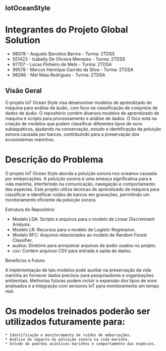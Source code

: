 ## IotOceanStyle
# Integrantes do Projeto Global Solution
* 98078 - Augusto Barcelos Barros - Turma: 2TDSS
* 551423 - Izabelly De Oliveira Menezes - Turma: 2TDSS
* 97707 - Lucas Pinheiro de Melo - Turma: 2TDSA
* 99578 - Marcos Henrique Garrido da Silva - Turma: 2TDSA
* 98266 - Mel Maia Rodrigues - Turma: 2TDSA

## Visão Geral
O projeto IoT Ocean Style visa desenvolver modelos de aprendizado de máquina para análise de áudio, com foco na classificação de conjuntos de dados de áudio. O repositório contém diversos modelos de aprendizado de máquina e scripts para processamento e análise de dados.
O foco está na criação de modelos que podem classificar diferentes tipos de sons subaquáticos, ajudando na conservação, estudo e identificação da poluição sonora causada por barcos, contribuindo para a preservação dos ecossistemas marinhos.

# Descrição do Problema
O projeto IoT Ocean Style aborda a poluição sonora nos oceanos causada por embarcações. A poluição sonora é uma ameaça significativa para a vida marinha, interferindo na comunicação, navegação e comportamento das espécies. Este projeto utiliza técnicas de aprendizado de máquina para classificar e identificar ruídos de barcos em gravações, permitindo um monitoramento eficiente da poluição sonora.

Estrutura do Repositório
* Modelo LDA: Scripts e arquivos para o modelo de Linear Discriminant Analysis.
* Modelo LR: Recursos para o modelo de Logistic Regression.
* Modelo RFC: Arquivos relacionados ao modelo de Random Forest Classifier.
* audios: Diretório para armazenar arquivos de áudio usados no projeto.
* csv: Contém arquivos CSV para entrada e saída de dados.

Benefícios e Futuro

A implementação de tais modelos pode auxiliar na preservação da vida marinha ao fornecer dados precisos para pesquisadores e organizações ambientais. Melhorias futuras podem incluir a expansão dos tipos de sons analisados e a integração com sensores IoT para monitoramento em tempo real.
# Os modelos treinados poderão ser utilizados futuramente para:
    * Identificação e monitoramento de ruídos de embarcações.
    * Análise do impacto da poluição sonora na vida marinha.
    * Estudo de padrões acústicos marinhos e comportamento das espécies.